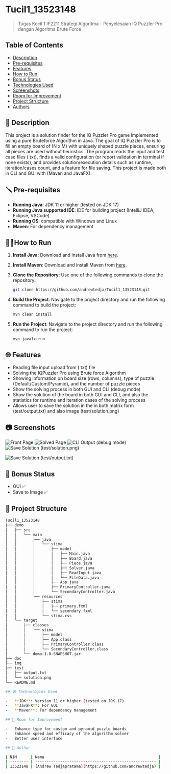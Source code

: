 # Tucil1_13523148

> Tugas Kecil 1 IF2211 Strategi Algoritma - Penyelesaian IQ Puzzler Pro dengan Algoritma Brute Force

## Table of Contents

-   [Description](#description)
-   [Pre-requisites](#pre-requisites)
-   [Features](#features)
-   [How to Run](#how-to-run)
-   [Bonus Status](#bonus-status)
-   [Technologies Used](#technologies-used)
-   [Screenshots](#screenshots)
-   [Room for Improvement](#room-for-improvement)
-   [Project Structure](#project-structure)
-   [Authors](#authors)

## 📝 Description

This project is a solution finder for the IQ Puzzler Pro game implemented using a pure Bruteforce Algorithm in Java. The goal of IQ Puzzler Pro is to fill an empty board of (N x M) with uniquely shaped puzzle pieces, ensuring all pieces are used without heuristics. The program reads the input and test case files (.txt), finds a valid configuration (or report validation in terminal if none exists), and provides solution/execution details such as runtime, iteration/cases count, and a feature for file saving. This project is made both in CLI and GUI with (Maven and JavaFX).

## 🪛 Pre-requisites

-   **Running Java**: JDK 11 or higher (tested on JDK 17)
-   **Running Java supported IDE**: IDE for building project (IntelliJ IDEA, Eclipse, VSCode)
-   **Running OS**: compatible with Windows and Linux
-   **Maven**: For dependency management

## 🏃‍♂️How to Run

1. **Install Java**: Download and install Java from [here](https://www.oracle.com/java/technologies/downloads/).
2. **Install Maven**: Download and install Maven from [here](https://maven.apache.org/download.cgi).
3. **Clone the Repository**: Use one of the following commands to clone the repository:

    ```bash
    git clone https://github.com/andrewtedja/Tucil1_13523148.git
    ```

4. **Build the Project**: Navigate to the project directory and run the following command to build the project:

    ```bash
    mvn clean install
    ```

5. **Run the Project**: Navigate to the project directory and run the following command to run the project:

    ```bash
    mvn javafx:run
    ```

## 🌐 Features

-   Reading file input upload from (.txt) file
-   Solving the IQPuzzler Pro using Brute force Algorithm
-   Showing information on board size (rows, columns), type of puzzle (Default/Custom/Pyramid), and the number of puzzle pieces
-   Show the solving process in both GUI and CLI (debug mode)
-   Show the solution of the board in both GUI and CLI, and also the statistics for runtime and iteration cases of the solving process
-   Allows user to save the solution in the in both matrix form (test/output.txt) and also image (test/solution.png)

## 📷 Screenshots

![Front Page](./img/front_page.png)
![Solved Page](./img/solved_page.png)
![CLI Output (debug mode)](./img/CLI.png)
![Save Solution (test/solution.png)](./img/save_solution_png.png)

![Save Solution (test/output.txt)](./img/save_output_txt.png)

## 🎁 Bonus Status

-   GUI ✅
-   Save to Image ✅

## 📁 Project Structure

```bash
Tucil1_13523148
├── demo
│   ├── src
│   │   └── main
│   │       ├── java
│   │       │   └── stima
│   │       │       ├── model
│   │       │       │   ├── Main.java
│   │       │       │   ├── Board.java
│   │       │       │   ├── Piece.java
│   │       │       │   ├── Solver.java
│   │       │       │   ├── ReadInput.java
│   │       │       │   └── FileData.java
│   │       │       ├── App.java
│   │       │       ├── PrimaryController.java
│   │       │       └── SecondaryController.java
│   │       └── resources
│   │           ├── stima
│   │           │   ├── primary.fxml
│   │           │   └── secondary.fxml
│   │           └── stima.css
│   └── target
│       ├── classes
│       │   └── stima
│       │       ├── model
│       │       ├── App.class
│       │       ├── PrimaryController.class
│       │       └── SecondaryController.class
│       └── demo-1.0-SNAPSHOT.jar
├── doc
├── img
├── test
│   ├── output.txt
│   └── solution.png
└── README.md

## 🛠️ Technologies Used

-   **JDK**: Version 11 or higher (tested on JDK 17)
-   **JavaFX**: For GUI
-   **Maven**: For dependency management

## 🚧 Room for Improvement

-   Enhance type for custom and pyramid puzzle boards
-   Enhance speed and efficacy of the algorithm solver
-   Better user interface

## 🪪 Author

| NIM      | Nama                                                  |
| -------- | ----------------------------------------------------- |
| 13523148 | [Andrew Tedjapratama](https://github.com/andrewtedja) |
```
